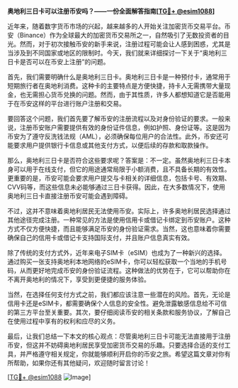 **奥地利三日卡可以注册币安吗？——一份全面解答指南[[TG💪+ @esim1088](https://t.me/s/esim1088)]**

近年来，随着数字货币市场的兴起，越来越多的人开始关注加密货币交易平台。币安（Binance）作为全球最大的加密货币交易所之一，自然吸引了无数投资者的目光。然而，对于初次接触币安的新手来说，注册过程可能会让人感到困惑，尤其是当涉及到不同国家或地区的限制时。今天，我们就来详细探讨一下关于“奥地利三日卡是否可以在币安上注册”的问题。

首先，我们需要明确什么是奥地利三日卡。奥地利三日卡是一种预付卡，通常用于短期旅行者在奥地利消费。这种卡的主要特点是方便快捷，持卡人无需携带大量现金，也无需担心货币兑换的问题。然而，由于其性质，许多人都想知道它是否能用于在币安这样的平台进行账户注册和交易。

要回答这个问题，我们首先要了解币安的注册流程以及对身份验证的要求。一般来说，注册币安账户需要提供有效的身份证件信息，例如护照、身份证等。这是因为币安为了遵守反洗钱法规（AML），必须确保每位用户的合法性。此外，币安还可能要求用户提供银行卡信息或其他支付方式，以便后续的存款和取款操作。

那么，奥地利三日卡是否符合这些要求呢？答案是：不一定。虽然奥地利三日卡本身可以用于在线支付，但它的用途通常局限于小额消费，且不具备长期的有效性。更重要的是，币安可能会要求用户提交与卡相关的详细信息，包括卡号、有效期、CVV码等，而这些信息未必能够通过三日卡获得。因此，在大多数情况下，使用奥地利三日卡直接注册币安可能会遇到障碍。

不过，这并不意味着奥地利居民无法使用币安。实际上，许多奥地利居民选择通过其他途径完成注册。一种常见的方法是使用信用卡或借记卡绑定到币安账户。这种方式不仅方便快捷，而且能够满足币安的身份验证需求。当然，这也意味着你需要确保自己的信用卡或借记卡支持国际支付，并且账户信息真实有效。

除了传统的支付方式外，近年来电子SIM卡（eSIM）也成为了一种新兴的选择。通过购买一张支持奥地利本地网络的eSIM卡，你可以轻松获取一个当地的手机号码，从而更好地完成币安的身份验证流程。这种做法的优势在于，它可以帮助你在不离开奥地利的情况下，享受到更便捷的服务体验。

当然，在选择任何支付方式之前，我们都应该注意一些潜在的风险。首先，无论是信用卡还是eSIM卡，都需要确保个人信息的安全性。避免泄露敏感信息给不可信的第三方平台至关重要。其次，要仔细阅读币安的相关条款和服务协议，了解自己在使用过程中享有的权利和应尽的义务。

最后，让我们总结一下本文的核心观点：尽管奥地利三日卡可能无法直接用于注册币安，但这并不妨碍奥地利居民享受加密货币交易的乐趣。只要选择合适的支付工具，并严格遵守相关规定，你就能够顺利开启你的币安之旅。希望这篇文章对你有所帮助，如果你还有其他疑问，欢迎随时留言讨论！

[[TG💪+ @esim1088](https://t.me/s/esim1088) ![Image](https://i.postimg.cc/4NQfJmqS/Snipaste-2025-05-13-00-14-12.png)]